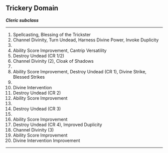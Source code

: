 ﻿## Trickery Domain

***Cleric subclass***

___
1. Spellcasting, Blessing of the Trickster
2. Channel Divinity, Turn Undead, Harness Divine Power, Invoke Duplicity
3.  
4. Ability Score Improvement, Cantrip Versatility
5. Destroy Undead (CR 1/2)
6. Channel Divinity (2), Cloak of Shadows
7.  
8. Ability Score Improvement, Destroy Undead (CR 1), Divine Strike, Blessed Strikes
9.  
10. Divine Intervention
11. Destroy Undead (CR 2)
12. Ability Score Improvement
13.  
14. Destroy Undead (CR 3)
15.  
16. Ability Score Improvement
17. Destroy Undead (CR 4), Improved Duplicity
18. Channel Divinity (3)
19. Ability Score Improvement
20. Divine Intervention Improvement

---
